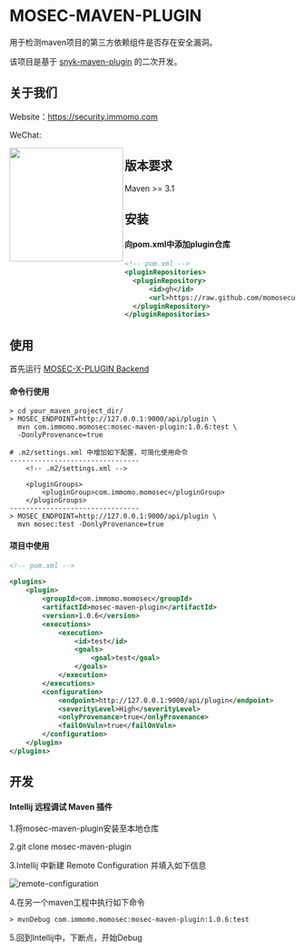 # MOSEC-MAVEN-PLUGIN

用于检测maven项目的第三方依赖组件是否存在安全漏洞。

该项目是基于 [snyk-maven-plugin](https://github.com/snyk/snyk-maven-plugin.git) 的二次开发。

## 关于我们

Website：https://security.immomo.com

WeChat:

<img src="https://momo-mmsrc.oss-cn-hangzhou.aliyuncs.com/img-1c96a083-7392-3b72-8aec-bad201a6abab.jpeg" width="200" hegiht="200" align="left" />

## 版本要求

Maven >= 3.1

## 安装

#### 向pom.xml中添加plugin仓库

```xml
<!-- pom.xml -->
<pluginRepositories>
  <pluginRepository>
      <id>gh</id>
      <url>https://raw.github.com/momosecurity/mosec-maven-plugin/master/mvn-repo/</url>
  </pluginRepository>
</pluginRepositories>
```

## 使用

首先运行 [MOSEC-X-PLUGIN Backend](https://github.com/momosecurity/mosec-x-plugin-backend.git)

#### 命令行使用
```
> cd your_maven_project_dir/
> MOSEC_ENDPOINT=http://127.0.0.1:9000/api/plugin \
  mvn com.immomo.momosec:mosec-maven-plugin:1.0.6:test \
  -DonlyProvenance=true

# .m2/settings.xml 中增加如下配置，可简化使用命令
--------------------------------
    <!-- .m2/settings.xml -->

    <pluginGroups>
        <pluginGroup>com.immomo.momosec</pluginGroup>
    </pluginGroups>
--------------------------------
> MOSEC_ENDPOINT=http://127.0.0.1:9000/api/plugin \
  mvn mosec:test -DonlyProvenance=true
```

#### 项目中使用

```xml
<!-- pom.xml -->

<plugins>
    <plugin>
        <groupId>com.immomo.momosec</groupId>
        <artifactId>mosec-maven-plugin</artifactId>
        <version>1.0.6</version>
        <executions>
            <execution>
                <id>test</id>
                <goals>
                    <goal>test</goal>
                </goals>
            </execution>
        </executions>
        <configuration>
            <endpoint>http://127.0.0.1:9000/api/plugin</endpoint>
            <severityLevel>High</severityLevel>
            <onlyProvenance>true</onlyProvenance>
            <failOnVuln>true</failOnVuln>
        </configuration>
    </plugin>
</plugins>
```

## 开发

#### Intellij 远程调试 Maven 插件

1.将mosec-maven-plugin安装至本地仓库

2.git clone mosec-maven-plugin

3.Intellij 中新建 Remote Configuration 并填入如下信息

![remote-configuration](https://github.com/momosecurity/mosec-maven-plugin/blob/master/static/remote-configuration.jpg)

4.在另一个maven工程中执行如下命令

```shell script
> mvnDebug com.immomo.momosec:mosec-maven-plugin:1.0.6:test
```

5.回到Intellij中，下断点，开始Debug
